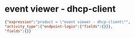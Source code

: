 event viewer - dhcp-client
==========================

```JSON
{"expression":"product = \"event viewer - dhcp-client\"",
"activity_type":{"endpoint-login":{"fields":{}}},
"fields":{}}
```